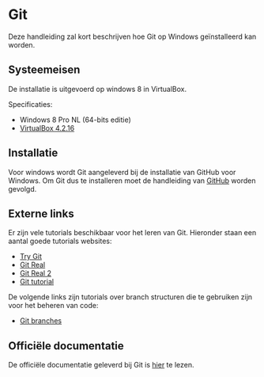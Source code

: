 # Git
Deze handleiding zal kort beschrijven hoe Git op Windows geïnstalleerd kan worden.

## Systeemeisen
De installatie is uitgevoerd op windows 8 in VirtualBox.

Specificaties:

* Windows 8 Pro NL (64-bits editie)
* [VirtualBox 4.2.16](virtualbox.html)

## Installatie
Voor windows wordt Git aangeleverd bij de installatie van GitHub voor Windows.
Om Git dus te installeren moet de handleiding van [GitHub](github.html) worden gevolgd.

## Externe links
Er zijn vele tutorials beschikbaar voor het leren van Git. Hieronder staan een aantal goede tutorials websites:

* [Try Git](http://try.github.io/levels/1/challenges/1)
* [Git Real](http://www.codeschool.com/courses/git-real)
* [Git Real 2](http://www.codeschool.com/courses/git-real-2)
* [Git tutorial](http://git-scm.com/docs/gittutorial)

De volgende links zijn tutorials over branch structuren die te gebruiken zijn voor het beheren van code:

* [Git branches](http://nvie.com/posts/a-successful-git-branching-model/)


## Officiële documentatie
De officiële documentatie geleverd bij Git is [hier](http://git-scm.com/documentation) te lezen.